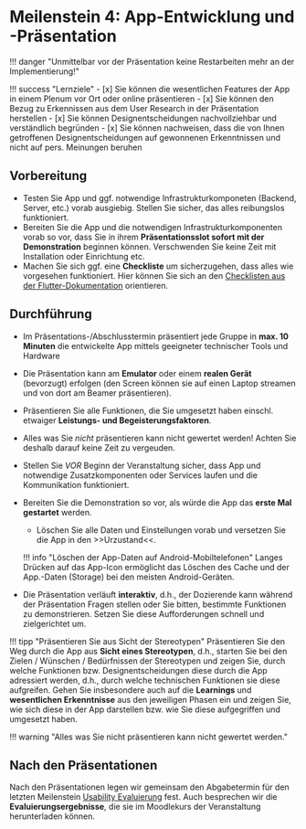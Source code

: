 # Meilenstein 4: App-Entwicklung und -Präsentation

!!! danger "Unmittelbar vor der Präsentation keine Restarbeiten mehr an der Implementierung!"

!!! success "Lernziele"
    - [x] Sie können die wesentlichen Features der App in einem Plenum vor Ort oder online präsentieren
    - [x] Sie können den Bezug zu Erkennissen aus dem User Research in der Präsentation herstellen
    - [x] Sie können Designentscheidungen nachvollziehbar und verständlich begründen
    - [x] Sie können nachweisen, dass die von Ihnen getroffenen Designentscheidungen auf gewonnenen Erkenntnissen und nicht auf pers. Meinungen beruhen  


## Vorbereitung

- Testen Sie App und ggf. notwendige Infrastrukturkomponeten (Backend, Server, etc.) vorab ausgiebig. Stellen Sie sicher, das alles reibungslos funktioniert. 
- Bereiten Sie die App und die notwendigen Infrastrukturkomponenten vorab so vor, dass Sie in ihrem __Präsentationsslot sofort mit der Demonstration__ beginnen können. Verschwenden Sie keine Zeit mit Installation oder Einrichtung etc.  
- Machen Sie sich ggf. eine **Checkliste** um sicherzugehen, dass alles wie vorgesehen funktioniert. Hier können Sie sich an den [Checklisten aus der Flutter-Dokumentation](https://zander-hci-flutter.netlify.app/#diese-elemente-sollten-in-die-app) orientieren.

<!--
!!! warning
     **Vorbereitung der Testprotokolle (zu Hause!)**  
     Bereiten Sie die Testprotokolle vor anhand der folgenden Test-Aufgaben und der vorgegebenen Checklisten, d.h. betrachten Sie die Checklisten als "Rohmaterial" und machen Sie daraus Protokollformulare.

   
Die Testprotokolle sollen den Entwickler*innen bei der weiteren Verbesserung helfen (_keine Angst, die Verbesserungen müssen Sie im Praktikum nicht mehr umsetzen..._).

Alle **Protokolle** aus den folgenden Teilaufgaben kommen in die Projektmappe.
-->


## Durchführung

- Im Präsentations-/Abschlusstermin präsentiert jede Gruppe in **max. 10 Minuten** die entwickelte App mittels geeigneter technischer Tools und Hardware <!--BBB und Screensharing-->
- Die Präsentation kann am **Emulator** oder einem **realen Gerät** (bevorzugt) erfolgen (den Screen können sie auf einen Laptop streamen und von dort am Beamer präsentieren).
- Präsentieren Sie alle Funktionen, die Sie umgesetzt haben einschl. etwaiger **Leistungs- und Begeisterungsfaktoren**. 
- Alles was Sie _nicht_ präsentieren kann nicht gewertet werden! Achten Sie deshalb darauf keine Zeit zu vergeuden.
- Stellen Sie _VOR_ Beginn der Veranstaltung sicher, dass App und notwendige Zusatzkomponenten oder Services laufen und die Kommunikation funktioniert.
- Bereiten Sie die Demonstration so vor, als würde die App das **erste Mal gestartet** werden. 
    - Löschen Sie alle Daten und Einstellungen vorab und versetzen Sie die App in den >>Urzustand<<.

    !!! info "Löschen der App-Daten auf Android-Mobiltelefonen"
        Langes Drücken auf das App-Icon ermöglicht das Löschen des Cache und der App.-Daten (Storage) bei den meisten Android-Geräten.

- Die Präsentation verläuft **interaktiv**, d.h., der Dozierende kann während der Präsentation Fragen stellen oder Sie bitten, bestimmte Funktionen zu demonstrieren. Setzen Sie diese Aufforderungen schnell und zielgerichtet um.

!!! tipp "Präsentieren Sie aus Sicht der Stereotypen" 
    Präsentieren Sie den Weg durch die App aus **Sicht eines Stereotypen**, d.h., starten Sie bei den Zielen / Wünschen / Bedürfnissen der Stereotypen und zeigen Sie, durch welche Funktionen bzw. Designentscheidungen diese durch die App adressiert werden, d.h., durch welche technischen Funktionen sie diese aufgreifen. Gehen Sie insbesondere auch auf die **Learnings** und **wesentlichen Erkenntnisse** aus den jeweiligen Phasen ein und zeigen Sie, wie sich diese in der App darstellen bzw. wie Sie diese aufgegriffen und umgesetzt haben.

!!! warning "Alles was Sie nicht präsentieren kann nicht gewertet werden."


## Nach den Präsentationen

Nach den Präsentationen legen wir gemeinsam den Abgabetermin für den letzten Meilenstein [Usability Evaluierung](ms5.md) fest. 
Auch besprechen wir die **Evaluierungsergebnisse**, die sie im Moodlekurs der Veranstaltung herunterladen können.

